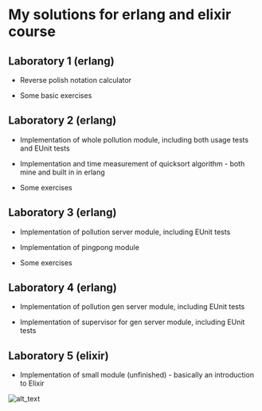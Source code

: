 # My solutions for erlang and elixir course

## Laboratory 1 (erlang)
- Reverse polish notation calculator 

- Some basic exercises

## Laboratory 2 (erlang)
- Implementation of whole pollution module, including both usage tests and EUnit tests

- Implementation and time measurement of quicksort algorithm - both mine and built in in erlang

- Some exercises

## Laboratory 3 (erlang)
- Implementation of pollution server module, including EUnit tests

- Implementation of pingpong module

- Some exercises

## Laboratory 4 (erlang)
- Implementation of pollution gen server module, including EUnit tests

- Implementation of supervisor for gen server module, including EUnit tests

## Laboratory 5 (elixir)
- Implementation of small module (unfinished) - basically an introduction to Elixir


![alt_text](https://raw.githubusercontent.com/jakubowiczish/Erlang/master/Erlang-the-Movie.jpg?token=AccQPTMThX2dyWtuE9OI62dJBLp3nk_0ks5csnYGwA%3D%3D)
